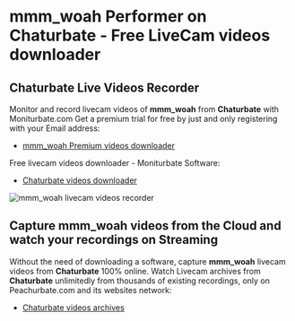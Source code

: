 # mmm_woah Performer on Chaturbate - Free LiveCam videos downloader

## Chaturbate Live Videos Recorder

Monitor and record livecam videos of **mmm_woah** from **Chaturbate** with Moniturbate.com
Get a premium trial for free by just and only registering with your Email address:
* [mmm_woah Premium videos downloader](https://moniturbate.com/request-demo-licence-key.html)

Free livecam videos downloader - Moniturbate Software:
* [Chaturbate videos downloader](https://moniturbate.com/moniturbate-download-software.html)

![mmm_woah livecam videos recorder](https://peachurnet.com/templates/moniturbate-software.png)


## Capture mmm_woah videos from the Cloud and watch your recordings on Streaming

Without the need of downloading a software, capture **mmm_woah** livecam videos from **Chaturbate** 100% online.
Watch Livecam archives from **Chaturbate** unlimitedly from thousands of existing recordings, only on Peachurbate.com and its websites network:
* [Chaturbate videos archives](https://peachurnet.com/)